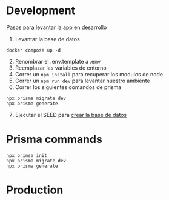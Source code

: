 # Development

Pasos para levantar la app en desarrollo

1. Levantar la base de datos

```
docker compose up -d
```

2. Renombrar el .env.template a .env
3. Reemplazar las variables de entorno
4. Correr un `npm install` para recuperar los modulos de node
5. Correr un `npm run dev` para levantar nuestro ambiente
6. Correr los siguientes comandos de prisma

```
npx prisma migrate dev
npx prisma generate

```

7. Ejecutar el SEED para [crear la base de datos](http://localhost:3000/api/seed)

# Prisma commands

```
npx primsa init
npx prisma migrate dev
npx prisma generate

```

# Production
